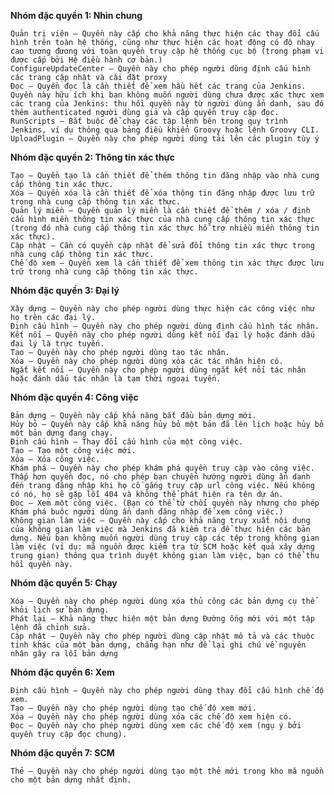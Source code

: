 **Nhóm đặc quyền 1: Nhìn chung**

    Quản trị viên – Quyền này cấp cho khả năng thực hiện các thay đổi cấu hình trên toàn hệ thống, cũng như thực hiện các hoạt động có độ nhạy cao tương đương với toàn quyền truy cập hệ thống cục bộ (trong phạm vi được cấp bởi Hệ điều hành cơ bản.)
    ConfigureUpdateCenter – Quyền này cho phép người dùng định cấu hình các trang cập nhật và cài đặt proxy
    Đọc – Quyền đọc là cần thiết để xem hầu hết các trang của Jenkins. Quyền này hữu ích khi bạn không muốn người dùng chưa được xác thực xem các trang của Jenkins: thu hồi quyền này từ người dùng ẩn danh, sau đó thêm authenticated người dùng giả và cấp quyền truy cập đọc.
    RunScripts – Bắt buộc để chạy các tập lệnh bên trong quy trình Jenkins, ví dụ thông qua bảng điều khiển Groovy hoặc lệnh Groovy CLI.
    UploadPlugin – Quyền này cho phép người dùng tải lên các plugin tùy ý

**Nhóm đặc quyền 2: Thông tin xác thực**

    Tạo – Quyền tạo là cần thiết để thêm thông tin đăng nhập vào nhà cung cấp thông tin xác thực.
    Xóa – Quyền xóa là cần thiết để xóa thông tin đăng nhập được lưu trữ trong nhà cung cấp thông tin xác thực.
    Quản lý miền – Quyền quản lý miền là cần thiết để thêm / xóa / định cấu hình miền thông tin xác thực của nhà cung cấp thông tin xác thực (trong đó nhà cung cấp thông tin xác thực hỗ trợ nhiều miền thông tin xác thực).
    Cập nhật – Cần có quyền cập nhật để sửa đổi thông tin xác thực trong nhà cung cấp thông tin xác thực.
    Chế độ xem – Quyền xem là cần thiết để xem thông tin xác thực được lưu trữ trong nhà cung cấp thông tin xác thực.

**Nhóm đặc quyền 3: Đại lý**

    Xây dựng – Quyền này cho phép người dùng thực hiện các công việc như họ trên các đại lý.
    Định cấu hình – Quyền này cho phép người dùng định cấu hình tác nhân.
    Kết nối – Quyền này cho phép người dùng kết nối đại lý hoặc đánh dấu đại lý là trực tuyến.
    Tạo – Quyền này cho phép người dùng tạo tác nhân.
    Xóa – Quyền này cho phép người dùng xóa các tác nhân hiện có.
    Ngắt kết nối – Quyền này cho phép người dùng ngắt kết nối tác nhân hoặc đánh dấu tác nhân là tạm thời ngoại tuyến.

**Nhóm đặc quyền 4: Công việc**

    Bản dựng – Quyền này cấp khả năng bắt đầu bản dựng mới.
    Hủy bỏ – Quyền này cấp khả năng hủy bỏ một bản đã lên lịch hoặc hủy bỏ một bản dựng đang chạy.
    Định cấu hình – Thay đổi cấu hình của một công việc.
    Tạo – Tạo một công việc mới.
    Xóa – Xóa công việc.
    Khám phá – Quyền này cho phép khám phá quyền truy cập vào công việc. Thấp hơn quyền đọc, nó cho phép bạn chuyển hướng người dùng ẩn danh đến trang đăng nhập khi họ cố gắng truy cập url công việc. Nếu không có nó, họ sẽ gặp lỗi 404 và không thể phát hiện ra tên dự án.
    Đọc – Xem một công việc. (Bạn có thể từ chối quyền này nhưng cho phép Khám phá buộc người dùng ẩn danh đăng nhập để xem công việc.)
    Không gian làm việc – Quyền này cấp cho khả năng truy xuất nội dung của không gian làm việc mà Jenkins đã kiểm tra để thực hiện các bản dựng. Nếu bạn không muốn người dùng truy cập các tệp trong không gian làm việc (ví dụ: mã nguồn được kiểm tra từ SCM hoặc kết quả xây dựng trung gian) thông qua trình duyệt không gian làm việc, bạn có thể thu hồi quyền này.

**Nhóm đặc quyền 5: Chạy**

    Xóa – Quyền này cho phép người dùng xóa thủ công các bản dựng cụ thể khỏi lịch sử bản dựng.
    Phát lại – Khả năng thực hiện một bản dựng Đường ống mới với một tập lệnh đã chỉnh sửa.
    Cập nhật – Quyền này cho phép người dùng cập nhật mô tả và các thuộc tính khác của một bản dựng, chẳng hạn như để lại ghi chú về nguyên nhân gây ra lỗi bản dựng

**Nhóm đặc quyền 6: Xem**

    Định cấu hình – Quyền này cho phép người dùng thay đổi cấu hình chế độ xem.
    Tạo – Quyền này cho phép người dùng tạo chế độ xem mới.
    Xóa – Quyền này cho phép người dùng xóa các chế độ xem hiện có.
    Đọc – Quyền này cho phép người dùng xem các chế độ xem (ngụ ý bởi quyền truy cập đọc chung).

**Nhóm đặc quyền 7: SCM**

    Thẻ – Quyền này cho phép người dùng tạo một thẻ mới trong kho mã nguồn cho một bản dựng nhất định.
